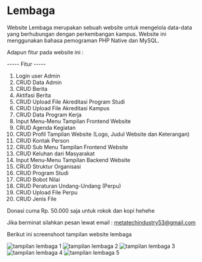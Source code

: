 # Lembaga
Website Lembaga merupakan sebuah website untuk mengelola data-data yang berhubungan dengan perkembangan kampus. Website ini menggunakan bahasa pemograman PHP Native dan MySQL.

Adapun fitur pada website ini :

----- Fitur -----
1. Login user Admin
2. CRUD Data Admin
3. CRUD Berita
4. Aktifasi Berita
5. CRUD Upload File Akreditasi Program Studi
6. CRUD Upload File Akreditasi Kampus
7. CRUD Data Program Kerja
8. Input Menu-Menu Tampilan Frontend Website
9. CRUD Agenda Kegiatan
10. CRUD Profil Tampilan Website (Logo, Judul Website dan Keterangan)
11. CRUD Kontak Person
12. CRUD Sub Menu Tampilan Frontend Website
13. CRUD Keluhan dari Masyarakat
14. Input Menu-Menu Tampilan Backend Website
15. CRUD Struktur Organisasi
16. CRUD Program Studi
17. CRUD Bobot Nilai
18. CRUD Peraturan Undang-Undang (Perpu)
19. CRUD Upload File Perpu
20. CRUD Jenis File

Donasi cuma Rp. 50.000 saja untuk rokok dan kopi hehehe

Jika berminat silahkan pesan lewat email : metatechindustry53@gmail.com

Berikut ini screenshoot tampilan website lembaga

![tampilan lembaga 1](https://github.com/arifzikir66/website_lembaga/assets/130142801/c67b0984-5006-461a-b988-ea1eef9f8e8d)
![tampilan lembaga 2](https://github.com/arifzikir66/website_lembaga/assets/130142801/7241d6c8-87ba-47ad-93cd-c2dbfd9af0aa)
![tampilan lembaga 3](https://github.com/arifzikir66/website_lembaga/assets/130142801/a90b75c1-786b-430f-badc-d65eff5eb164)
![tampilan lembaga 4](https://github.com/arifzikir66/website_lembaga/assets/130142801/df5011b4-723e-45a9-9f4f-204547498805)
![tampilan lembaga 5](https://github.com/arifzikir66/website_lembaga/assets/130142801/e0fd6045-3434-4cf6-9e3e-11168a5f8f8f)

